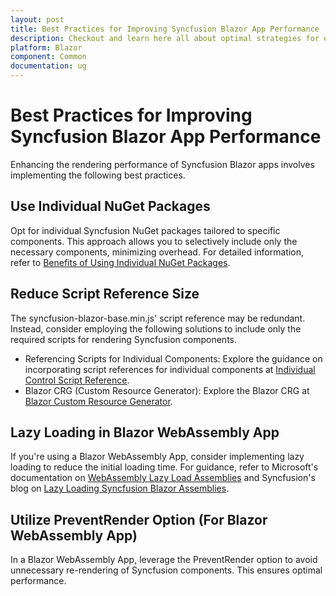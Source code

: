 ```yaml
---
layout: post
title: Best Practices for Improving Syncfusion Blazor App Performance | Syncfusion
description: Checkout and learn here all about optimal strategies for enhancing Syncfusion Blazor App performance.
platform: Blazor
component: Common
documentation: ug
---
```


# Best Practices for Improving Syncfusion Blazor App Performance

Enhancing the rendering performance of Syncfusion Blazor apps involves implementing the following best practices.

## Use Individual NuGet Packages

Opt for individual Syncfusion NuGet packages tailored to specific components. This approach allows you to selectively include only the necessary components, minimizing overhead. For detailed information, refer to [Benefits of Using Individual NuGet Packages](https://blazor.syncfusion.com/documentation/nuget-packages#benefits-of-using-individual-nuget-packages).

## Reduce Script Reference Size

The syncfusion-blazor-base.min.js' script reference may be redundant. Instead, consider employing the following solutions to include only the required scripts for rendering Syncfusion components.
* Referencing Scripts for Individual Components: Explore the guidance on incorporating script references for individual components at [Individual Control Script Reference](https://blazor.syncfusion.com/documentation/common/adding-script-references#individual-control-script-reference).
* Blazor CRG (Custom Resource Generator): Explore the Blazor CRG at [Blazor Custom Resource Generator](https://blazor.syncfusion.com/documentation/common/custom-resource-generator).

## Lazy Loading in Blazor WebAssembly App

If you're using a Blazor WebAssembly App, consider implementing lazy loading to reduce the initial loading time. For guidance, refer to Microsoft's documentation on [WebAssembly Lazy Load Assemblies](https://learn.microsoft.com/en-us/aspnet/core/blazor/webassembly-lazy-load-assemblies?view=aspnetcore-7.0) and Syncfusion's blog on [Lazy Loading Syncfusion Blazor Assemblies](https://www.syncfusion.com/blogs/post/lazy-loading-syncfusion-blazor-assemblies-in-a-blazor-webassembly-application.aspx).

## Utilize PreventRender Option (For Blazor WebAssembly App)

In a Blazor WebAssembly App, leverage the PreventRender option to avoid unnecessary re-rendering of Syncfusion components. This ensures optimal performance.
